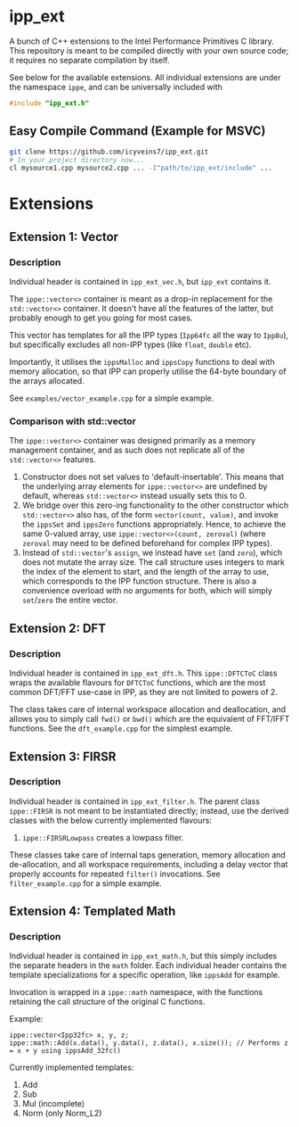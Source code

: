 # ipp_ext
A bunch of C++ extensions to the Intel Performance Primitives C library. This repository is meant to be compiled directly with your own source code; it requires no separate compilation by itself.

See below for the available extensions. All individual extensions are under the namespace ```ippe```, and can be universally included with

```cpp
#include "ipp_ext.h"
```

## Easy Compile Command (Example for MSVC)

```bash
git clone https://github.com/icyveins7/ipp_ext.git
# In your project directory now...
cl mysource1.cpp mysource2.cpp ... -I"path/to/ipp_ext/include" ...
```

# Extensions
## Extension 1: Vector
### Description
Individual header is contained in ```ipp_ext_vec.h```, but ```ipp_ext``` contains it.

The ```ippe::vector<>``` container is meant as a drop-in replacement for the ```std::vector<>``` container. It doesn't have all the features of the latter, but probably enough to get you going for most cases. 

This vector has templates for all the IPP types (```Ipp64fc``` all the way to ```Ipp8u```), but specifically excludes all non-IPP types (like ```float```, ```double``` etc).

Importantly, it utilises the ```ippsMalloc``` and ```ippsCopy``` functions to deal with memory allocation, so that IPP can properly utilise the 64-byte boundary of the arrays allocated.

See ```examples/vector_example.cpp``` for a simple example.

### Comparison with std::vector
The ```ippe::vector<>``` container was designed primarily as a memory management container, and as such does not replicate all of the ```std::vector<>``` features.

1. Constructor does not set values to 'default-insertable'. This means that the underlying array elements for ```ippe::vector<>``` are undefined by default, whereas ```std::vector<>``` instead usually sets this to 0.
2. We bridge over this zero-ing functionality to the other constructor which ```std::vector<>``` also has, of the form ```vector(count, value)```, and invoke the ```ippsSet``` and ```ippsZero``` functions appropriately. Hence, to achieve the same 0-valued array, use ```ippe::vector<>(count, zeroval)``` (where ```zeroval``` may need to be defined beforehand for complex IPP types).
3. Instead of ```std::vector```'s ```assign```, we instead have ```set``` (and ```zero```), which does not mutate the array size. The call structure uses integers to mark the index of the element to start, and the length of the array to use, which corresponds to the IPP function structure. There is also a convenience overload with no arguments for both, which will simply ```set```/```zero``` the entire vector.


## Extension 2: DFT
### Description
Individual header is contained in ```ipp_ext_dft.h```. This ```ippe::DFTCToC``` class wraps the available flavours for ```DFTCToC``` functions, which are the most common DFT/FFT use-case in IPP, as they are not limited to powers of 2.

The class takes care of internal workspace allocation and deallocation, and allows you to simply call ```fwd()``` or ```bwd()``` which are the equivalent of FFT/IFFT functions. See the ```dft_example.cpp``` for the simplest example.

## Extension 3: FIRSR
### Description
Individual header is contained in ```ipp_ext_filter.h```. The parent class ```ippe::FIRSR``` is not meant to be instantiated directly; instead, use the derived classes with the below currently implemented flavours:

1. ```ippe::FIRSRLowpass``` creates a lowpass filter.

These classes take care of internal taps generation, memory allocation and de-allocation, and all workspace requirements, including a delay vector that properly accounts for repeated ```filter()``` invocations. See ```filter_example.cpp``` for a simple example.


## Extension 4: Templated Math
### Description
Individual header is contained in ```ipp_ext_math.h```, but this simply includes the separate headers in the ```math``` folder. Each individual header contains the template specializations for a specific operation, like ```ippsAdd``` for example.

Invocation is wrapped in a ```ippe::math``` namespace, with the functions retaining the call structure of the original C functions.

Example:

```
ippe::vector<Ipp32fc> x, y, z;
ippe::math::Add(x.data(), y.data(), z.data(), x.size()); // Performs z = x + y using ippsAdd_32fc()
```

Currently implemented templates:
1. Add
2. Sub
3. Mul (incomplete)
4. Norm (only Norm_L2)